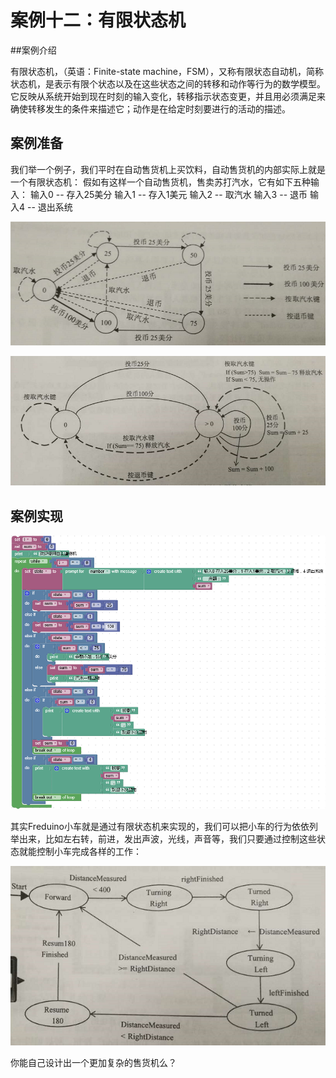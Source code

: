 # 案例十二：有限状态机

##案例介绍

有限状态机，（英语：Finite-state machine，FSM），又称有限状态自动机，简称状态机，是表示有限个状态以及在这些状态之间的转移和动作等行为的数学模型。它反映从系统开始到现在时刻的输入变化，转移指示状态变更，并且用必须满足来确使转移发生的条件来描述它；动作是在给定时刻要进行的活动的描述。

## 案例准备
我们举一个例子，我们平时在自动售货机上买饮料，自动售货机的内部实际上就是一个有限状态机：
假如有这样一个自动售货机，售卖苏打汽水，它有如下五种输入：
输入0 -- 存入25美分
输入1 -- 存入1美元
输入2 -- 取汽水
输入3 -- 退币
输入4 -- 退出系统

![](/assets/p2009.png)

![](/assets/p2010.png)

## 案例实现

![](/assets/p2011.png)

其实Freduino小车就是通过有限状态机来实现的，我们可以把小车的行为依依列举出来，比如左右转，前进，发出声波，光线，声音等，我们只要通过控制这些状态就能控制小车完成各样的工作：

![](/assets/p2012.png)


你能自己设计出一个更加复杂的售货机么？



